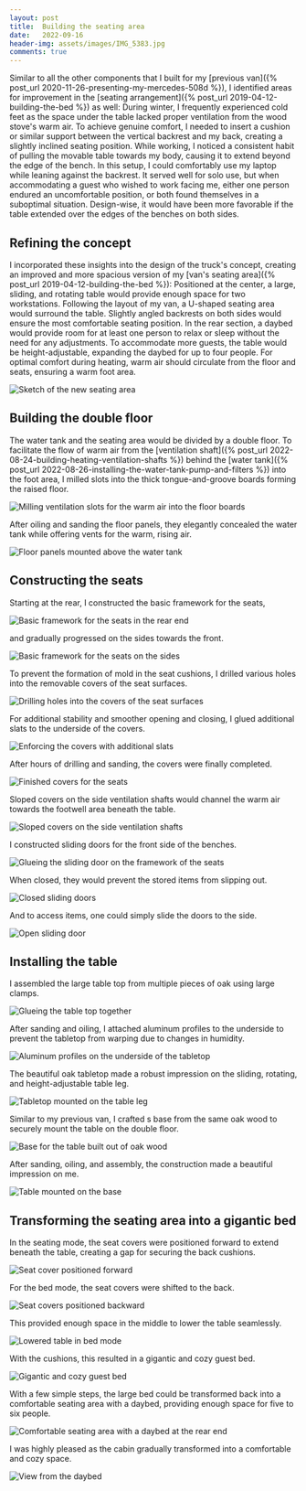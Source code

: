 ```yaml
---
layout: post
title:  Building the seating area
date:   2022-09-16
header-img: assets/images/IMG_5383.jpg
comments: true
---
```


Similar to all the other components that I built for my [previous van]({% post_url 2020-11-26-presenting-my-mercedes-508d %}), I identified areas for improvement in the [seating arrangement]({% post_url 2019-04-12-building-the-bed %}) as well: During winter, I frequently experienced cold feet as the space under the table lacked proper ventilation from the wood stove's warm air. To achieve genuine comfort, I needed to insert a cushion or similar support between the vertical backrest and my back, creating a slightly inclined seating position. While working, I noticed a consistent habit of pulling the movable table towards my body, causing it to extend beyond the edge of the bench. In this setup, I could comfortably use my laptop while leaning against the backrest. It served well for solo use, but when accommodating a guest who wished to work facing me, either one person endured an uncomfortable position, or both found themselves in a suboptimal situation. Design-wise, it would have been more favorable if the table extended over the edges of the benches on both sides.

## Refining the concept

I incorporated these insights into the design of the truck's concept, creating an improved and more spacious version of my [van's seating area]({% post_url 2019-04-12-building-the-bed %}): Positioned at the center, a large, sliding, and rotating table would provide enough space for two workstations. Following the layout of my van, a U-shaped seating area would surround the table. Slightly angled backrests on both sides would ensure the most comfortable seating position. In the rear section, a daybed would provide room for at least one person to relax or sleep without the need for any adjustments. To accommodate more guests, the table would be height-adjustable, expanding the daybed for up to four people. For optimal comfort during heating, warm air should circulate from the floor and seats, ensuring a warm foot area.

![Sketch of the new seating area](/assets/images/sketch_seating_area.jpg)

## Building the double floor

The water tank and the seating area would be divided by a double floor. To facilitate the flow of warm air from the [ventilation shaft]({% post_url 2022-08-24-building-heating-ventilation-shafts %}) behind the [water tank]({% post_url 2022-08-26-installing-the-water-tank-pump-and-filters %}) into the foot area, I milled slots into the thick tongue-and-groove boards forming the raised floor.

![Milling ventilation slots for the warm air into the floor boards](/assets/images/IMG_5101.jpg)

After oiling and sanding the floor panels, they elegantly concealed the water tank while offering vents for the warm, rising air.

![Floor panels mounted above the water tank](/assets/images/IMG_5107.jpg)

## Constructing the seats

Starting at the rear, I constructed the basic framework for the seats,

![Basic framework for the seats in the rear end](/assets/images/IMG_5108.jpg)

and gradually progressed on the sides towards the front.

![Basic framework for the seats on the sides](/assets/images/IMG_5116.jpg)

To prevent the formation of mold in the seat cushions, I drilled various holes into the removable covers of the seat surfaces.

![Drilling holes into the covers of the seat surfaces](/assets/images/IMG_5136_2.jpg)

For additional stability and smoother opening and closing, I glued additional slats to the underside of the covers.

![Enforcing the covers with additional slats](/assets/images/IMG_5141.jpg)

After hours of drilling and sanding, the covers were finally completed.

![Finished covers for the seats](/assets/images/IMG_5145.jpg)

Sloped covers on the side ventilation shafts would channel the warm air towards the footwell area beneath the table.

![Sloped covers on the side ventilation shafts](/assets/images/IMG_5171.jpg)

I constructed sliding doors for the front side of the benches.

![Glueing the sliding door on the framework of the seats](/assets/images/IMG_5200.jpg)

When closed, they would prevent the stored items from slipping out.

![Closed sliding doors](/assets/images/IMG_5221.jpg)

And to access items, one could simply slide the doors to the side.

![Open sliding door](/assets/images/IMG_5223.jpg)

## Installing the table

I assembled the large table top from multiple pieces of oak using large clamps.

![Glueing the table top together](/assets/images/IMG_5146.jpg)

After sanding and oiling, I attached aluminum profiles to the underside to prevent the tabletop from warping due to changes in humidity.

![Aluminum profiles on the underside of the tabletop](/assets/images/IMG_5154.jpg)

The beautiful oak tabletop made a robust impression on the sliding, rotating, and height-adjustable table leg.

![Tabletop mounted on the table leg](/assets/images/IMG_5166.jpg)

Similar to my previous van, I crafted s base from the same oak wood to securely mount the table on the double floor.

![Base for the table built out of oak wood](/assets/images/IMG_5161.jpg)

After sanding, oiling, and assembly, the construction made a beautiful impression on me.

![Table mounted on the base](/assets/images/IMG_5225.jpg)

## Transforming the seating area into a gigantic bed

In the seating mode, the seat covers were positioned forward to extend beneath the table, creating a gap for securing the back cushions.

![Seat cover positioned forward](/assets/images/IMG_5226.jpg)

For the bed mode, the seat covers were shifted to the back.

![Seat covers positioned backward](/assets/images/IMG_5227.jpg)

This provided enough space in the middle to lower the table seamlessly.

![Lowered table in bed mode](/assets/images/IMG_5228.jpg)

With the cushions, this resulted in a gigantic and cozy guest bed.

![Gigantic and cozy guest bed](/assets/images/IMG_5378.jpg)

With a few simple steps, the large bed could be transformed back into a comfortable seating area with a daybed, providing enough space for five to six people.

![Comfortable seating area with a daybed at the rear end](/assets/images/IMG_5384.jpg)

I was highly pleased as the cabin gradually transformed into a comfortable and cozy space.

![View from the daybed](/assets/images/IMG_5383.jpg)